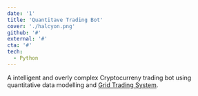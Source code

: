 ```yaml
---
date: '1'
title: 'Quantitave Trading Bot'
cover: './halcyon.png'
github: '#'
external: '#'
cta: '#'
tech:
  - Python
---
```


A intelligent and overly complex Cryptocurreny trading bot using quantitative data modelling and [Grid Trading System]('https://www.investopedia.com/terms/g/grid-trading.asp').
